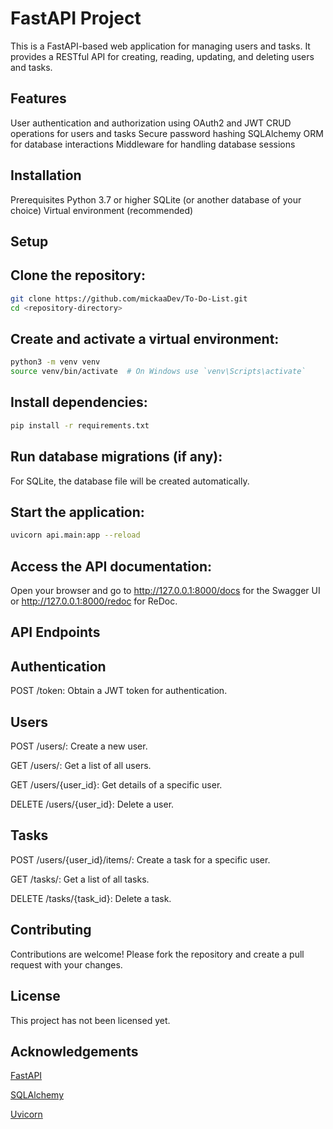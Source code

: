 # FastAPI Project
This is a FastAPI-based web application for managing users and tasks. It provides a RESTful API for creating, reading, updating, and deleting users and tasks.

## Features
User authentication and authorization using OAuth2 and JWT
CRUD operations for users and tasks
Secure password hashing
SQLAlchemy ORM for database interactions
Middleware for handling database sessions
## Installation
Prerequisites
Python 3.7 or higher
SQLite (or another database of your choice)
Virtual environment (recommended)
## Setup
## Clone the repository:

```bash
git clone https://github.com/mickaaDev/To-Do-List.git
cd <repository-directory>
```

## Create and activate a virtual environment:

```bash
python3 -m venv venv
source venv/bin/activate  # On Windows use `venv\Scripts\activate`
```

## Install dependencies:

```bash
pip install -r requirements.txt
```
## Run database migrations (if any):

For SQLite, the database file will be created automatically.
## Start the application:

```bash
uvicorn api.main:app --reload
```
## Access the API documentation:

Open your browser and go to http://127.0.0.1:8000/docs for the Swagger UI or http://127.0.0.1:8000/redoc for ReDoc.


## API Endpoints
## Authentication
POST /token: Obtain a JWT token for authentication.
## Users
POST /users/: Create a new user.

GET /users/: Get a list of all users.

GET /users/{user_id}: Get details of a specific user.

DELETE /users/{user_id}: Delete a user.
## Tasks
POST /users/{user_id}/items/: Create a task for a specific user.

GET /tasks/: Get a list of all tasks.

DELETE /tasks/{task_id}: Delete a task.

## Contributing
Contributions are welcome! Please fork the repository and create a pull request with your changes.

## License
This project has not been licensed yet.

## Acknowledgements
[FastAPI](https://fastapi.tiangolo.com/)

[SQLAlchemy](https://www.sqlalchemy.org/)

[Uvicorn](https://www.uvicorn.org/)

